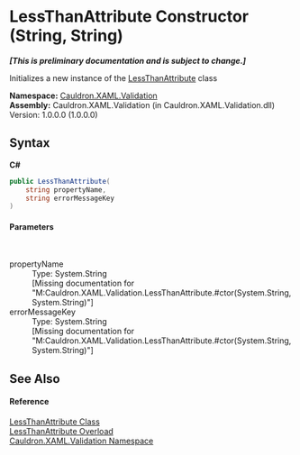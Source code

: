# LessThanAttribute Constructor (String, String)
 _**\[This is preliminary documentation and is subject to change.\]**_

Initializes a new instance of the <a href="T_Cauldron_XAML_Validation_LessThanAttribute">LessThanAttribute</a> class

**Namespace:**&nbsp;<a href="N_Cauldron_XAML_Validation">Cauldron.XAML.Validation</a><br />**Assembly:**&nbsp;Cauldron.XAML.Validation (in Cauldron.XAML.Validation.dll) Version: 1.0.0.0 (1.0.0.0)

## Syntax

**C#**<br />
``` C#
public LessThanAttribute(
	string propertyName,
	string errorMessageKey
)
```


#### Parameters
&nbsp;<dl><dt>propertyName</dt><dd>Type: System.String<br />\[Missing <param name="propertyName"/> documentation for "M:Cauldron.XAML.Validation.LessThanAttribute.#ctor(System.String,System.String)"\]</dd><dt>errorMessageKey</dt><dd>Type: System.String<br />\[Missing <param name="errorMessageKey"/> documentation for "M:Cauldron.XAML.Validation.LessThanAttribute.#ctor(System.String,System.String)"\]</dd></dl>

## See Also


#### Reference
<a href="T_Cauldron_XAML_Validation_LessThanAttribute">LessThanAttribute Class</a><br /><a href="Overload_Cauldron_XAML_Validation_LessThanAttribute__ctor">LessThanAttribute Overload</a><br /><a href="N_Cauldron_XAML_Validation">Cauldron.XAML.Validation Namespace</a><br />